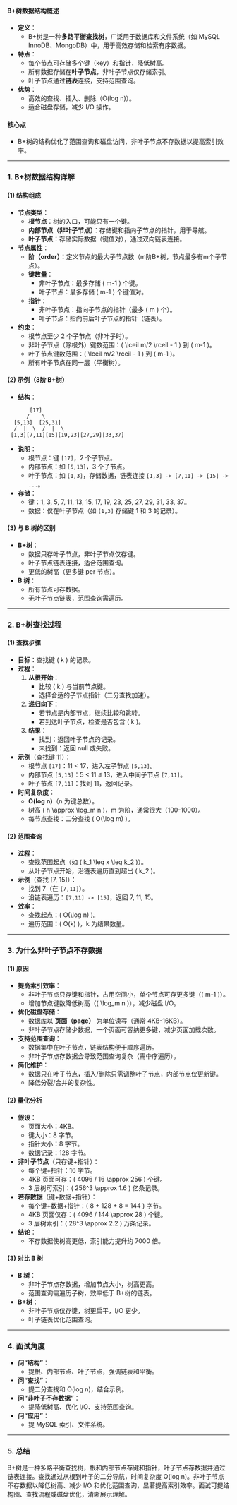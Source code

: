 
#### B+树数据结构概述
- **定义**：
  - B+树是一种**多路平衡查找树**，广泛用于数据库和文件系统（如 MySQL InnoDB、MongoDB）中，用于高效存储和检索有序数据。
- **特点**：
  - 每个节点可存储多个键（key）和指针，降低树高。
  - 所有数据存储在**叶子节点**，非叶子节点仅存储索引。
  - 叶子节点通过**链表**连接，支持范围查询。
- **优势**：
  - 高效的查找、插入、删除（O(log n)）。
  - 适合磁盘存储，减少 I/O 操作。

#### 核心点
- B+树的结构优化了范围查询和磁盘访问，非叶子节点不存数据以提高索引效率。

---

### 1. B+树数据结构详解
#### (1) 结构组成
- **节点类型**：
  - **根节点**：树的入口，可能只有一个键。
  - **内部节点（非叶子节点）**：存储键和指向子节点的指针，用于导航。
  - **叶子节点**：存储实际数据（键值对），通过双向链表连接。
- **节点属性**：
  - **阶（order）**：定义节点的最大子节点数（m阶B+树，节点最多有m个子节点）。
  - **键数量**：
    - 非叶子节点：最多存储 \( m-1 \) 个键。
    - 叶子节点：最多存储 \( m-1 \) 个键值对。
  - **指针**：
    - 非叶子节点：指向子节点的指针（最多 \( m \) 个）。
    - 叶子节点：指向前后叶子节点的指针（链表）。
- **约束**：
  - 根节点至少 2 个子节点（非叶子时）。
  - 非叶子节点（除根外）键数范围：\( \lceil m/2 \rceil - 1 \) 到 \( m-1 \)。
  - 叶子节点键数范围：\( \lceil m/2 \rceil - 1 \) 到 \( m-1 \)。
  - 所有叶子节点在同一层（平衡树）。

#### (2) 示例（3阶 B+树）
- **结构**：

```
       [17]
      /    \
  [5,13]  [25,31]
  /  |  \  /  |  \
 [1,3][7,11][15][19,23][27,29][33,37]

```
- **说明**：
  - 根节点：键 `[17]`，2 个子节点。
  - 内部节点：如 `[5,13]`，3 个子节点。
  - 叶子节点：如 `[1,3]`，存储数据，链表连接 `[1,3] -> [7,11] -> [15] -> ...`。
- **存储**：
  - 键：1, 3, 5, 7, 11, 13, 15, 17, 19, 23, 25, 27, 29, 31, 33, 37。
  - 数据：仅在叶子节点（如 `[1,3]` 存储键 1 和 3 的记录）。

#### (3) 与 B 树的区别
- **B+树**：
  - 数据只存叶子节点，非叶子节点仅存键。
  - 叶子节点链表连接，适合范围查询。
  - 更低的树高（更多键 per 节点）。
- **B 树**：
  - 所有节点可存数据。
  - 无叶子节点链表，范围查询需遍历。

---

### 2. B+树查找过程
#### (1) 查找步骤
- **目标**：查找键 \( k \) 的记录。
- **过程**：
  1. **从根开始**：
     - 比较 \( k \) 与当前节点键。
     - 选择合适的子节点指针（二分查找加速）。
  2. **递归向下**：
     - 若节点是内部节点，继续比较和跳转。
     - 若到达叶子节点，检查是否包含 \( k \)。
  3. **结果**：
     - 找到：返回叶子节点的记录。
     - 未找到：返回 null 或失败。
- **示例**（查找键 11）：
  - 根节点 `[17]`：11 < 17，进入左子节点 `[5,13]`。
  - 内部节点 `[5,13]`：5 < 11 ≤ 13，进入中间子节点 `[7,11]`。
  - 叶子节点 `[7,11]`：找到 11，返回记录。
- **时间复杂度**：
  - **O(log n)**（n 为键总数）。
  - 树高 \( h \approx \log_m n \)，m 为阶，通常很大（100-1000）。
  - 每节点查找：二分查找 \( O(\log m) \)。

#### (2) 范围查询
- **过程**：
  - 查找范围起点（如 \( k_1 \leq x \leq k_2 \)）。
  - 从叶子节点开始，沿链表遍历直到超出 \( k_2 \)。
- **示例**（查找 [7, 15]）：
  - 找到 7（在 `[7,11]`）。
  - 沿链表遍历：`[7,11] -> [15]`，返回 7, 11, 15。
- **效率**：
  - 查找起点：\( O(\log n) \)。
  - 遍历范围：\( O(k) \)，k 为结果数量。

---

### 3. 为什么非叶子节点不存数据
#### (1) 原因
- **提高索引效率**：
  - 非叶子节点只存键和指针，占用空间小，单个节点可存更多键（\( m-1 \)）。
  - 增加节点键数降低树高（\( \log_m n \)），减少磁盘 I/O。
- **优化磁盘存储**：
  - 数据库以 **页面（page）** 为单位读写（通常 4KB-16KB）。
  - 非叶子节点存储少数据，一个页面可容纳更多键，减少页面加载次数。
- **支持范围查询**：
  - 数据集中在叶子节点，链表结构便于顺序遍历。
  - 非叶子节点存数据会导致范围查询复杂（需中序遍历）。
- **简化维护**：
  - 数据只在叶子节点，插入/删除只需调整叶子节点，内部节点仅更新键。
  - 降低分裂/合并的复杂性。

#### (2) 量化分析
- **假设**：
  - 页面大小：4KB。
  - 键大小：8 字节。
  - 指针大小：8 字节。
  - 数据记录：128 字节。
- **非叶子节点**（只存键+指针）：
  - 每个键+指针：16 字节。
  - 4KB 页面可存：\( 4096 / 16 \approx 256 \) 个键。
  - 3 层树可索引：\( 256^3 \approx 1.6 \) 亿条记录。
- **若存数据**（键+数据+指针）：
  - 每个键+数据+指针：\( 8 + 128 + 8 = 144 \) 字节。
  - 4KB 页面仅存：\( 4096 / 144 \approx 28 \) 个键。
  - 3 层树索引：\( 28^3 \approx 2.2 \) 万条记录。
- **结论**：
  - 不存数据使树高更低，索引能力提升约 7000 倍。

#### (3) 对比 B 树
- **B 树**：
  - 非叶子节点存数据，增加节点大小，树高更高。
  - 范围查询需遍历子树，效率低于 B+树的链表。
- **B+树**：
  - 非叶子节点仅存键，树更扁平，I/O 更少。
  - 叶子链表优化范围查询。

---

### 4. 面试角度
- **问“结构”**：
  - 提根、内部节点、叶子节点，强调链表和平衡。
- **问“查找”**：
  - 提二分查找和 O(log n)，结合示例。
- **问“非叶子不存数据”**：
  - 提降低树高、优化 I/O、支持范围查询。
- **问“应用”**：
  - 提 MySQL 索引、文件系统。

---

### 5. 总结
B+树是一种多路平衡查找树，根和内部节点存键和指针，叶子节点存数据并通过链表连接。查找通过从根到叶子的二分导航，时间复杂度 O(log n)。非叶子节点不存数据以降低树高、减少 I/O 和优化范围查询，显著提高索引效率。面试可提结构图、查找流程或磁盘优化，清晰展示理解。
